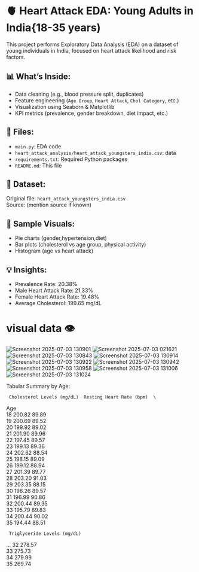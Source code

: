 # 🫀 Heart Attack EDA: Young Adults in India{18-35 years)

This project performs Exploratory Data Analysis (EDA) on a dataset of young individuals in India, focused on heart attack likelihood and risk factors.

## 📊 What’s Inside:
- Data cleaning (e.g., blood pressure split, duplicates)
- Feature engineering (`Age Group`, `Heart Attack`, `Chol Category`, etc.)
- Visualization using Seaborn & Matplotlib
- KPI metrics (prevalence, gender breakdown, diet impact, etc.)

## 📂 Files:
- `main.py`: EDA code
- `heart_attack_analysis/heart_attack_youngsters_india.csv`: data
- `requirements.txt`: Required Python packages
- `README.md`: This file

## 📌 Dataset:
Original file: `heart_attack_youngsters_india.csv`  
Source: (mention source if known)

## 📸 Sample Visuals:
- Pie charts (gender,hypertension,diet)
- Bar plots (cholesterol vs age group, physical activity)
- Histogram (age vs heart attack)

## 💡 Insights:
- Prevalence Rate: 20.38%
- Male Heart Attack Rate: 21.33%
- Female Heart Attack Rate: 19.48%
- Average Cholesterol: 199.65 mg/dL

# visual data 👁️




![Screenshot 2025-07-03 130901](https://github.com/user-attachments/assets/56fb9d9d-bcfd-49e7-8557-1067762e834a)
![Screenshot 2025-07-03 021621](https://github.com/user-attachments/assets/1c511aa2-3869-49b7-9c50-f800be7775d1)
![Screenshot 2025-07-03 130843](https://github.com/user-attachments/assets/f7dbab9c-1ae5-41c7-b225-e04382f460c0)
![Screenshot 2025-07-03 130914](https://github.com/user-attachments/assets/548c7f95-5d9c-47cd-8738-4cfb6e3ad66a)
![Screenshot 2025-07-03 130922](https://github.com/user-attachments/assets/54d48ecc-8f46-438d-a5b0-55c0ff03e394)
![Screenshot 2025-07-03 130942](https://github.com/user-attachments/assets/4eb5cb5a-f857-4188-9804-34e0c39f4265)
![Screenshot 2025-07-03 130958](https://github.com/user-attachments/assets/bfc7590b-c7b9-48fa-b97a-cd0ce82fb31d)
![Screenshot 2025-07-03 131006](https://github.com/user-attachments/assets/3af7e374-0c1f-49c9-a9de-5ec085a19cf7)
![Screenshot 2025-07-03 131024](https://github.com/user-attachments/assets/b8aa8317-ae13-434f-acfb-811b0a84e9eb)





Tabular Summary by Age:

     Cholesterol Levels (mg/dL)  Resting Heart Rate (bpm)  \
Age                                                         
18                       200.82                     89.89   
19                       200.69                     89.52   
20                       199.92                     89.02   
21                       201.90                     89.96   
22                       197.45                     89.57   
23                       199.13                     89.36   
24                       202.62                     88.54   
25                       198.15                     89.09   
26                       199.12                     88.94   
27                       201.39                     89.77   
28                       203.20                     91.03   
29                       203.35                     88.15   
30                       198.26                     89.57   
31                       196.99                     90.86   
32                       200.44                     89.35   
33                       195.79                     89.83   
34                       200.44                     90.02   
35                       194.44                     88.51   

     Triglyceride Levels (mg/dL)  
...
32                        278.57  
33                        275.73  
34                        279.99  
35                        269.74  

